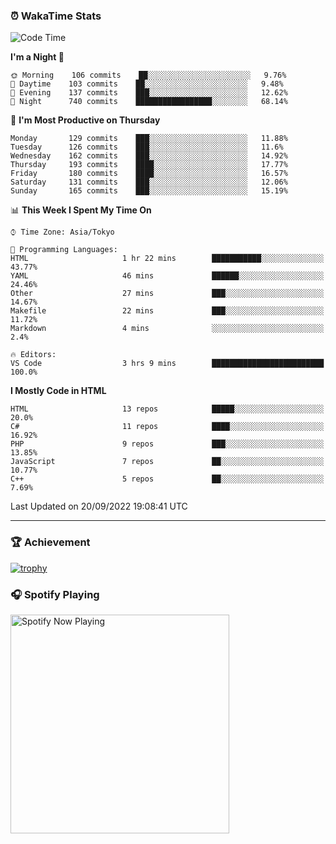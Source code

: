 ### ⏰ WakaTime Stats


<!--START_SECTION:waka-->
![Code Time](http://img.shields.io/badge/Code%20Time-495%20hrs%2026%20mins-blue)

**I'm a Night 🦉** 

```text
🌞 Morning    106 commits    ██░░░░░░░░░░░░░░░░░░░░░░░   9.76% 
🌆 Daytime    103 commits    ██░░░░░░░░░░░░░░░░░░░░░░░   9.48% 
🌃 Evening    137 commits    ███░░░░░░░░░░░░░░░░░░░░░░   12.62% 
🌙 Night      740 commits    █████████████████░░░░░░░░   68.14%

```
📅 **I'm Most Productive on Thursday** 

```text
Monday       129 commits    ███░░░░░░░░░░░░░░░░░░░░░░   11.88% 
Tuesday      126 commits    ███░░░░░░░░░░░░░░░░░░░░░░   11.6% 
Wednesday    162 commits    ███░░░░░░░░░░░░░░░░░░░░░░   14.92% 
Thursday     193 commits    ████░░░░░░░░░░░░░░░░░░░░░   17.77% 
Friday       180 commits    ████░░░░░░░░░░░░░░░░░░░░░   16.57% 
Saturday     131 commits    ███░░░░░░░░░░░░░░░░░░░░░░   12.06% 
Sunday       165 commits    ███░░░░░░░░░░░░░░░░░░░░░░   15.19%

```


📊 **This Week I Spent My Time On** 

```text
⌚︎ Time Zone: Asia/Tokyo

💬 Programming Languages: 
HTML                     1 hr 22 mins        ███████████░░░░░░░░░░░░░░   43.77% 
YAML                     46 mins             ██████░░░░░░░░░░░░░░░░░░░   24.46% 
Other                    27 mins             ███░░░░░░░░░░░░░░░░░░░░░░   14.67% 
Makefile                 22 mins             ███░░░░░░░░░░░░░░░░░░░░░░   11.72% 
Markdown                 4 mins              ░░░░░░░░░░░░░░░░░░░░░░░░░   2.4%

🔥 Editors: 
VS Code                  3 hrs 9 mins        █████████████████████████   100.0%

```

**I Mostly Code in HTML** 

```text
HTML                     13 repos            █████░░░░░░░░░░░░░░░░░░░░   20.0% 
C#                       11 repos            ████░░░░░░░░░░░░░░░░░░░░░   16.92% 
PHP                      9 repos             ███░░░░░░░░░░░░░░░░░░░░░░   13.85% 
JavaScript               7 repos             ██░░░░░░░░░░░░░░░░░░░░░░░   10.77% 
C++                      5 repos             ██░░░░░░░░░░░░░░░░░░░░░░░   7.69%

```



 Last Updated on 20/09/2022 19:08:41 UTC
<!--END_SECTION:waka-->

---

### 🏆 Achievement

[![trophy](https://github-profile-trophy.vercel.app/?username=Slime-hatena&theme=flat&no-bg=true&no-frame=true&column=8)](https://github.com/ryo-ma/github-profile-trophy)

### 🎧 Spotify Playing

[<img src="https://spotify-now-playing-slime-hatena.vercel.app/api/spotify-playing" alt="Spotify Now Playing" width="350" />](https://open.spotify.com/user/slime_hatena)

<!--
**Slime-hatena/Slime-hatena** is a ✨ _special_ ✨ repository because its `README.md` (this file) appears on your GitHub profile.

Here are some ideas to get you started:

- 🔭 I’m currently working on ...
- 🌱 I’m currently learning ...
- 👯 I’m looking to collaborate on ...
- 🤔 I’m looking for help with ...
- 💬 Ask me about ...
- 📫 How to reach me: ...
- 😄 Pronouns: ...
- ⚡ Fun fact: ...
-->
